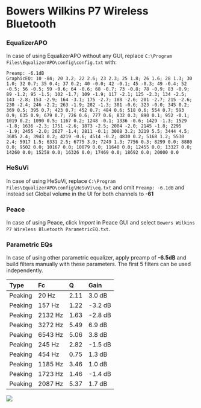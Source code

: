 # Bowers Wilkins P7 Wireless Bluetooth

### EqualizerAPO
In case of using EqualizerAPO without any GUI, replace `C:\Program Files\EqualizerAPO\config\config.txt`
with:
```
Preamp: -6.1dB
GraphicEQ: 10 -84; 20 3.2; 22 2.6; 23 2.3; 25 1.8; 26 1.6; 28 1.3; 30 1.0; 32 0.7; 35 0.4; 37 0.2; 40 -0.0; 42 -0.1; 45 -0.3; 49 -0.4; 52 -0.5; 56 -0.5; 59 -0.6; 64 -0.6; 68 -0.7; 73 -0.8; 78 -0.9; 83 -0.9; 89 -1.2; 95 -1.5; 102 -1.7; 109 -1.9; 117 -2.1; 125 -2.3; 134 -2.5; 143 -2.8; 153 -2.9; 164 -3.1; 175 -2.7; 188 -2.6; 201 -2.7; 215 -2.6; 230 -2.4; 246 -2.2; 263 -1.9; 282 -1.3; 301 -0.6; 323 -0.0; 345 0.2; 369 0.5; 395 0.7; 423 0.7; 452 0.7; 484 0.6; 518 0.6; 554 0.7; 593 0.9; 635 0.9; 679 0.7; 726 0.6; 777 0.6; 832 0.3; 890 0.1; 952 -0.1; 1019 0.2; 1090 0.5; 1167 0.2; 1248 -0.1; 1336 -0.6; 1429 -1.3; 1529 -1.8; 1636 -2.3; 1751 -2.6; 1873 -2.5; 2004 -2.0; 2145 -1.8; 2295 -1.9; 2455 -2.0; 2627 -1.4; 2811 -0.1; 3008 3.2; 3219 5.5; 3444 4.5; 3685 2.4; 3943 0.2; 4219 -0.6; 4514 -0.2; 4830 0.2; 5168 1.2; 5530 2.4; 5917 1.5; 6331 2.5; 6775 3.9; 7249 1.3; 7756 0.3; 8299 0.0; 8880 0.0; 9502 0.0; 10167 0.0; 10879 0.0; 11640 0.0; 12455 0.0; 13327 0.0; 14260 0.0; 15258 0.0; 16326 0.0; 17469 0.0; 18692 0.0; 20000 0.0
```

### HeSuVi
In case of using HeSuVi, replace `C:\Program Files\EqualizerAPO\config\HeSuVi\eq.txt` and omit `Preamp:
-6.1dB` and instead set Global volume in the UI for both channels to **-61**

### Peace
In case of using Peace, click *Import* in Peace GUI and select `Bowers Wilkins P7 Wireless Bluetooth ParametricEQ.txt`.

### Parametric EQs
In case of using other parametric equalizer, apply preamp of **-6.5dB** and build filters manually with
these parameters. The first 5 filters can be used independently.

| Type    | Fc      |    Q | Gain    |
|:--------|:--------|:-----|:--------|
| Peaking | 20 Hz   | 2.11 | 3.0 dB  |
| Peaking | 157 Hz  | 1.22 | -3.2 dB |
| Peaking | 2132 Hz | 1.63 | -2.8 dB |
| Peaking | 3272 Hz | 5.49 | 6.9 dB  |
| Peaking | 6543 Hz | 5.06 | 3.8 dB  |
| Peaking | 245 Hz  | 2.82 | -1.5 dB |
| Peaking | 454 Hz  | 0.75 | 1.3 dB  |
| Peaking | 1185 Hz | 3.46 | 1.0 dB  |
| Peaking | 1723 Hz | 1.46 | -1.4 dB |
| Peaking | 2087 Hz | 5.37 | 1.7 dB  |

![](https://raw.githubusercontent.com/jaakkopasanen/AutoEq/master/results/innerfidelity/sbaf-serious/Bowers%20Wilkins%20P7%20Wireless%20Bluetooth/Bowers%20Wilkins%20P7%20Wireless%20Bluetooth.png)